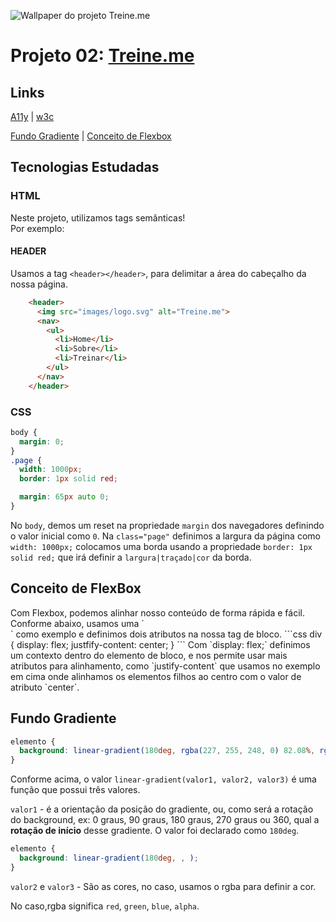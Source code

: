 ![Wallpaper do projeto Treine.me](https://i.imgur.com/ErK2PJ0.jpg)
# Projeto 02: [Treine.me](https://danielsilveira-dev.github.io/treine.me/)

## Links
[A11y](https://www.a11yproject.com/) | [w3c](https://www.w3c.br/)  

<a href="#fundoGradiente">Fundo Gradiente</a> | <a href="#conceitoFlexBox">Conceito de Flexbox</a>
## Tecnologias Estudadas
### HTML
Neste projeto, utilizamos tags semânticas!  
Por exemplo:
#### HEADER
Usamos a tag `<header></header>`, para delimitar a área do cabeçalho da nossa página.
```html
    <header>
      <img src="images/logo.svg" alt="Treine.me">
      <nav>
        <ul>
          <li>Home</li>
          <li>Sobre</li>
          <li>Treinar</li>
        </ul>
      </nav>
    </header>
```
### CSS

```css
body {
  margin: 0;
}
.page {
  width: 1000px;
  border: 1px solid red;

  margin: 65px auto 0;
}
```
No `body`, demos um reset na propriedade `margin` dos navegadores definindo o valor inicial como `0`.
Na `class="page"` definimos a largura da página como `width: 1000px;` colocamos uma borda usando a propriedade `border: 1px solid red;` que irá definir a `largura|traçado|cor` da borda.  

<h2 id="conceitoFlexBox">Conceito de FlexBox</h2>
Com Flexbox, podemos alinhar nosso conteúdo de forma rápida e fácil.
Conforme abaixo, usamos uma `<div>` como exemplo e definimos dois atributos na nossa tag de bloco.
```css
div {
  display: flex;
  justfify-content: center;
}
```
Com `display: flex;` definimos um contexto dentro do elemento de bloco, e nos permite usar mais atributos para alinhamento, como `justify-content` que usamos no exemplo em cima onde alinhamos os elementos filhos ao centro com o valor de atributo `center`.

<h2 id="fundoGradiente">Fundo Gradiente</h2>

```css
elemento {
  background: linear-gradient(180deg, rgba(227, 255, 248, 0) 82.08%, rgba(227, 255, 248, 0.38) 100%);
}
```
Conforme acima, o valor `linear-gradient(valor1, valor2, valor3)` é uma função que possui três valores.  

`valor1` - é a orientação da posição do gradiente, ou, como será a rotação do background, ex: 0 graus, 90 graus, 180 graus, 270 graus ou 360, qual a **rotação de início** desse gradiente.
O valor foi declarado como `180deg`.
```css
elemento {
  background: linear-gradient(180deg, , );
}
```
`valor2` e `valor3` - São as cores, no caso, usamos o rgba para definir a cor.

No caso,rgba significa `red`, `green`, `blue`, `alpha`.




